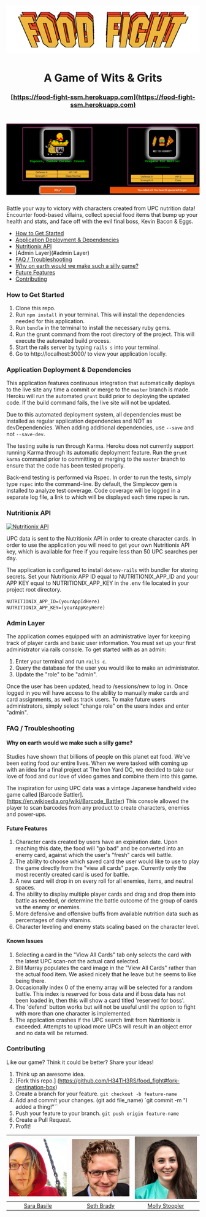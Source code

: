 # ![pageres](app/client/images/food_fight_logo.png)

# <center> A Game of Wits & Grits
### <center> [https://food-fight-ssm.herokuapp.com](https://food-fight-ssm.herokuapp.com)
# ![pageres](app/client/images/play_demo.gif)


Battle your way to victory with characters created from UPC nutrition data!
Encounter food-based villains, collect special food items that bump up your health and stats, and face off with the evil final boss, Kevin Bacon & Eggs.


- [How to Get Started](#how-to-get-started)
- [Application Deployment & Dependencies](#application-deployment-&-dependencies)
- [Nutritionix API](#nutritionix-api)
- [Admin Layer](#admin Layer)
- [FAQ / Troubleshooting](#faq-/-troubleshooting)
- [Why on earth would we make such a silly game?](#why-on-earth-would-we-make-such-a-silly-game?)
- [Future Features](#future-features)
- [Contributing](#contributing)


### How to Get Started

1. Clone this repo.
2. Run `npm install` in your terminal. This will install the dependencies needed for this application.
3. Run `bundle` in the terminal to install the necessary ruby gems.
4. Run the grunt command from the root directory of the project. This will execute the automated build process.
5. Start the rails server by typing `rails s` into your terminal.
6. Go to http://localhost:3000/ to view your application locally.


### Application Deployment & Dependencies

This application features continuous integration that automatically deploys to the live site any time a commit or merge to the `master` branch is made. Heroku will run the automated `grunt` build prior to deploying the updated code. If the build command fails, the live site will not be updated.

Due to this automated deployment system, all dependencies must be installed as regular application dependencies and NOT as devDependencies. When adding additional dependencies, use `--save` and not `--save-dev`.


The testing suite is run through Karma. Heroku does not currently support running Karma through its automatic deployment feature. Run the `grunt karma` command prior to committing or merging to the `master` branch to ensure that the code has been tested properly.

Back-end testing is performed via Rspec. In order to run the tests, simply type `rspec` into the command-line. By default, the Simplecov gem is installed to analyze test coverage. Code coverage will be logged in a separate log file, a link to which will be displayed each time rspec is run.

### Nutritionix API
[![Nutritionix
API](app/client/images/poweredby_nutritionix_api.png)](https://www.nutritionix.com/)

UPC data is sent to the Nutritionix API in order to create character cards. In order to use the application you will need to get your own Nutritionix API key, which is available for free if you require less than 50 UPC searches per day.

The application is configured to install `dotenv-rails` with bundler for storing  secrets. Set your Nutritionix APP ID equal to NUTRITIONIX_APP_ID and your APP KEY equal to NUTRITIONIX_APP_KEY in the .env file located in your project root directory.

 ```
 NUTRITIONIX_APP_ID=(yourAppIdHere)
 NUTRITIONIX_APP_KEY=(yourAppKeyHere)
 ```

### Admin Layer
The application comes equipped with an administrative layer for keeping track of player cards and basic user information. You must set up your first administrator via rails console. To get started with as an admin:

1. Enter your terminal and run `rails c`.
2. Query the database for the user you would like to make an administrator.
3. Update the "role" to be "admin".

Once the user has been updated, head to /sessions/new to log in. Once logged in you will have access to the ability to manually make cards and card assignments, as well as track users. To make future users administrators, simply select "change role" on the users index and enter "admin".

### FAQ / Troubleshooting

#### Why on earth would we make such a silly game?

Studies have shown that billions of people on this planet eat food. We've been eating food our entire lives. When we were tasked with coming up with an idea for a final project at The Iron Yard DC, we decided to take our love of food and our love of video games and combine them into this game.

The inspiration for using UPC data was a vintage Japanese handheld video game called [Barcode Battler]. (https://en.wikipedia.org/wiki/Barcode_Battler) This console allowed the player to scan barcodes from any product to create characters, enemies and power-ups.

#### Future Features
1. Character cards created by users have an expiration date. Upon reaching this date, the food will "go bad" and be converted into an enemy card, against which the user's "fresh" cards will battle.
2. The ability to choose which saved card the user would like to use to play the game directly from the "view all cards" page. Currently only the most recently created card is used for battle.
3. A new card will drop in on every roll for all enemies, items, and neutral spaces.
4. The ability to display multiple player cards and drag and drop them into battle as needed, or determine the battle outcome of the group of cards vs the enemy or enemies.
5. More defensive and offensive buffs from available nutrition data such as percentages of daily vitamins.
6. Character leveling and enemy stats scaling based on the character level.


#### Known Issues
1. Selecting a card in the "View All Cards" tab only selects the card with the
latest UPC scan-not the actual card selected.
2. Bill Murray populates the card image in the "View All Cards" rather than the actual food item. We asked nicely that he leave but he seems to like being there.
3. Occasionally index 0 of the enemy array will be selected for a random battle. This index is reserved for boss data and if boss data has not been loaded in, then this will show a card titled 'reserved for boss'.
4. The 'defend' button works but will not be useful until the option to fight with more than one character is implemented.
5. The application crashes if the UPC search limit from Nutritionix is exceeded. Attempts to upload more UPCs will result in an object error and no data will be returned.


### Contributing

Like our game? Think it could be better? Share your ideas!
1. Think up an awesome idea.
2. [Fork this repo.] (https://github.com/H34TH3RS/food_fight#fork-destination-box)
3. Create a branch for your feature. `git checkout -b feature-name`
4. Add and commit your changes. (git add file_name) `git commit -m "I added a thing!"``
5. Push your feature to your branch. `git push origin feature-name`
6. Create a Pull Request.
7. Profit!






[![Sara Basile](app/client/images/sara_pic.jpg)](https://github.com/WatchTheGap) | [![Seth Brady](app/client/images/seth.jpg)](http://www.sethgabrielbrady.com) | [![Molly Stoopler](app/client/images/molly_pic.png)](https://github.com/mstoople532)
---|---|---
[<center>Sara Basile](https://github.com/WatchTheGap) | [<center>Seth Brady](https://github.com/sethgabrielbrady) | [<center>Molly Stoopler](https://github.com/mstoople532)
